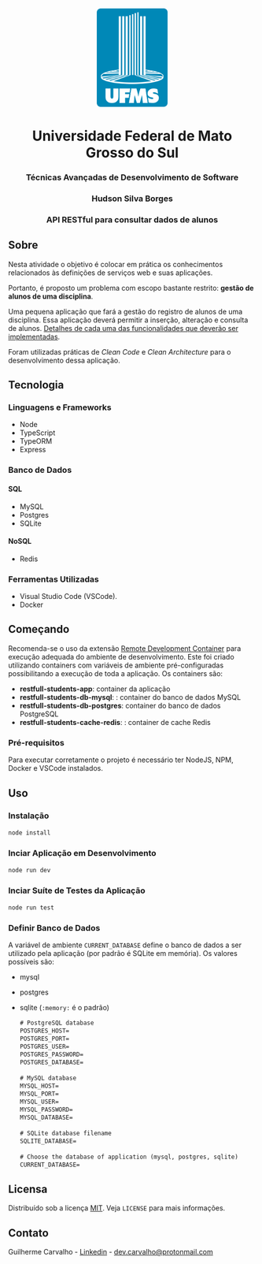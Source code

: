 <br />
<p align="center">
  <a href="https://github.com/othneildrew/Best-README-Template">
    <img src="https://raw.githubusercontent.com/guilhermercarvalho/ufms-template/main/images/ufms_logo.png" alt="Logo" width="auto" height="200">
  </a>

  <h1 align="center">Universidade Federal de Mato Grosso do Sul</h1>

  <h3 align="center">Técnicas Avançadas de Desenvolvimento de Software</h3>

  <h3 align="center">Hudson Silva Borges</h3>

  <h3 align="center">API RESTful para consultar dados de alunos</h3>
</p>

## Sobre

Nesta atividade o objetivo é colocar em prática os conhecimentos relacionados às definições de serviços web e suas aplicações.

Portanto, é proposto um problema com escopo bastante restrito: **gestão de alunos de uma disciplina**.

Uma pequena aplicação que fará a gestão do registro de alunos de uma disciplina. Essa aplicação deverá permitir a inserção, alteração e consulta de alunos. [Detalhes de cada uma das funcionalidades que deverão ser implementadas](https://www.notion.so/Cria-o-de-um-Servi-o-RESTful-6b1269e16fca435984ae7a6f9ae89964).

Foram utilizadas práticas de _Clean Code_ e _Clean Architecture_ para o desenvolvimento dessa aplicação.

## Tecnologia

### Linguagens e Frameworks

- Node
- TypeScript
- TypeORM
- Express

### Banco de Dados

#### SQL
  
  - MySQL
  - Postgres
  - SQLite

#### NoSQL

  - Redis

### Ferramentas Utilizadas

- Visual Studio Code (VSCode).
- Docker

## Começando

Recomenda-se o uso da extensão [Remote Development Container](https://code.visualstudio.com/docs/remote/containers) para execução adequada do ambiente de desenvolvimento. Este foi criado utilizando containers com variáveis de ambiente pré-configuradas possibilitando a execução de toda a aplicação. Os containers são:

- **restfull-students-app**: container da aplicação
- **restfull-students-db-mysql**: : container do banco de dados MySQL
- **restfull-students-db-postgres**: container do banco de dados PostgreSQL
- **restfull-students-cache-redis**: : container de cache Redis

### Pré-requisitos

Para executar corretamente o projeto é necessário ter NodeJS, NPM, Docker e VSCode instalados.

## Uso

### Instalação

```sh
node install
```

### Inciar Aplicação em Desenvolvimento

```sh
node run dev
```

### Inciar Suíte de Testes da Aplicação

```sh
node run test
```

### Definir Banco de Dados

A variável de ambiente `CURRENT_DATABASE` define o banco de dados a ser utilizado pela aplicação (por padrão é SQLite em memória). Os valores possíveis são:

- mysql
- postgres
- sqlite (`:memory:` é o padrão)

  ```env
  # PostgreSQL database
  POSTGRES_HOST=
  POSTGRES_PORT=
  POSTGRES_USER=
  POSTGRES_PASSWORD=
  POSTGRES_DATABASE=

  # MySQL database
  MYSQL_HOST=
  MYSQL_PORT=
  MYSQL_USER=
  MYSQL_PASSWORD=
  MYSQL_DATABASE=

  # SQLite database filename
  SQLITE_DATABASE=

  # Choose the database of application (mysql, postgres, sqlite)
  CURRENT_DATABASE=
  ```

## Licensa

Distribuído sob a licença [MIT][license-url]. Veja `LICENSE` para mais informações.

## Contato

Guilherme Carvalho - [Linkedin][linkedin-url] - dev.carvalho@protonmail.com

  <!-- LINKS & IMAGES -->

[ufms-logo]: https://raw.githubusercontent.com/guilhermercarvalho/ufms-template/main/images/ufms_logo.png
[license-url]: https://github.com/othneildrew/Best-README-Template/blob/master/LICENSE.txt
[linkedin-url]: https://www.linkedin.com/in/guilhermercarvalho/
